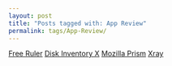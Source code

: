 ```yaml
---
layout: post
title: "Posts tagged with: App Review"
permalink: tags/App-Review/
---
```

[Free Ruler](/2012/07/free-ruler)
[Disk Inventory X](/2012/07/disk-inventory-x)
[Mozilla Prism](/2012/01/mozilla-prism)
[Xray](/2011/12/xray)
